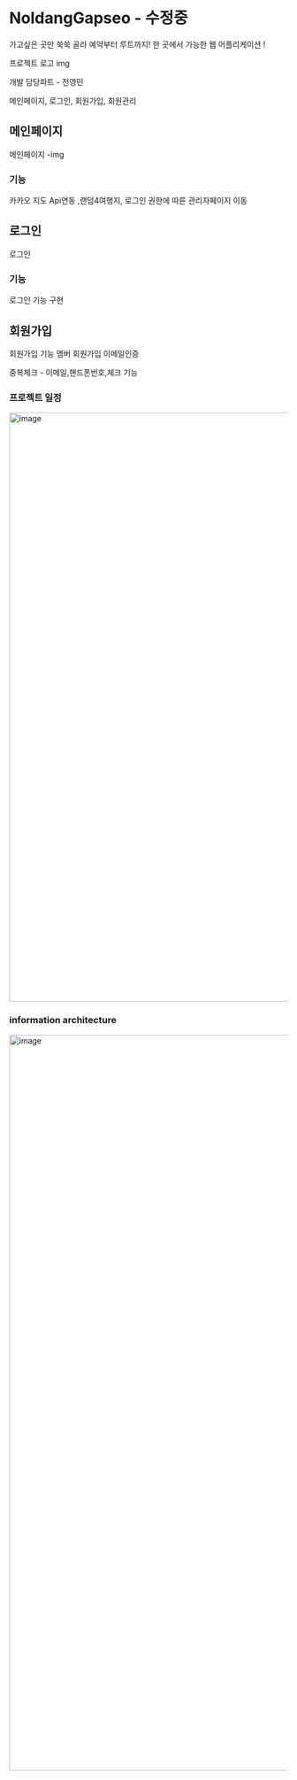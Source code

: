 # NoldangGapseo - 수정중

가고싶은 곳만 쑥쑥 골라 예약부터 루트까지! 한 곳에서 가능한 웹 어플리케이션 !  
<p>프로젝트 로고 img</p> 


개발 담당파트 - 전영민
<p>메인페이지, 로그인, 회원가입, 회원관리</p>

<h2>메인페이지</h2>
메인페이지 -img
<h3>기능</h3>
<P>카카오 지도 Api연동 ,랜덤4여행지, 로그인 권한에 따른 관리자페이지 이동

<h2>로그인</h2>
로그인 

<h3>기능</h3>
로그인 기능 구현 

<h2>회원가입</h2>
회원가입 
기능
멤버 회원가입 이메일인증

<p>중복체크 - 이메일,핸드폰번호,체크 기능 </p>





<h3>프로젝트 일정</h3>
<img width="1065" alt="image" src="https://user-images.githubusercontent.com/89377262/174606858-93d1b658-201f-4e5e-bef4-c4392358f9bb.png">


<h3>information architecture</h3>
<img width="1330" alt="image" src="https://user-images.githubusercontent.com/89377262/174606761-ac41a0ab-a3e5-4680-b349-21053059a64a.png">
